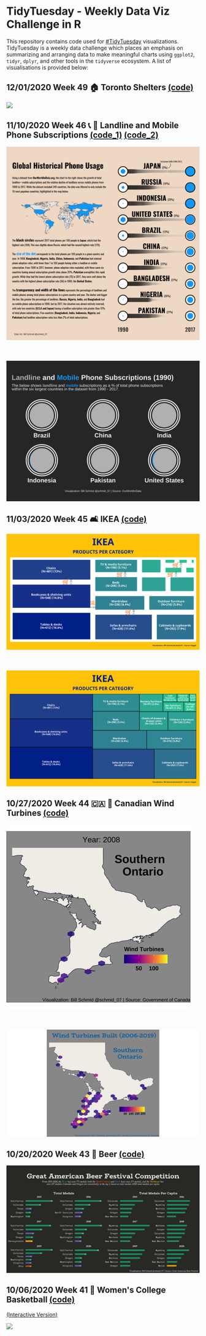 

# TidyTuesday - Weekly Data Viz Challenge in R
This repository contains code used for [#TidyTuesday](https://github.com/rfordatascience/tidytuesday) visualizations.  TidyTuesday is a weekly data challenge which places an emphasis on summarizing and arranging data to make meaningful charts using `ggplot2`, `tidyr`, `dplyr`, and other tools in the `tidyverse` ecosystem. A list of visualisations is provided below:

## 12/01/2020 Week 49 🏠 Toronto Shelters [(code)](https://github.com/schmid07/TidyTuesday/blob/main/Code/2020_49_tor_shelters.Rmd)

![](plots/2020_49.gif)

## 11/10/2020 Week 46 📞 📱 Landline and Mobile Phone Subscriptions [(code_1)](https://github.com/schmid07/TidyTuesday/blob/main/Code/2020_46_static_phones.Rmd) [(code_2)](https://github.com/schmid07/TidyTuesday/blob/main/Code/2020_46_phones.Rmd) 

![](plots/2020_46.png)
<br>
<br>
<br>
<br>
![](plots/2020_46.gif)

## 11/03/2020 Week 45 🛋️ IKEA [(code)](https://github.com/schmid07/TidyTuesday/blob/main/Code/ikea1.r)

![](plots/2020_45_with_images.png)
<br>
<br>
<br>
<br>
![](plots/2020_45.png)

## 10/27/2020 Week 44 🇨🇦 💨 Canadian Wind Turbines [(code)](https://github.com/schmid07/TidyTuesday/blob/main/Code/2020_44_wind_turbines.Rmd)

![](plots/2020_44.gif)
<br>
<br>
<br>
<br>
![](plots/2020_44.png)

## 10/20/2020 Week 43 🍻 Beer [(code)](https://github.com/schmid07/TidyTuesday/blob/main/Code/beer.r)

![](plots/2020_43.png)

## 10/06/2020 Week 41 🏀 Women's College Basketball [(code)](https://github.com/schmid07/TidyTuesday/blob/main/Code/2020_41_bball.R)
[(Interactive Version)](https://schmid07.github.io/TidyTuesday_Weekly_Data_Viz_Challenge/plots/2020_41_bball_react.html)

![](https://github.com/schmid07/TidyTuesday/blob/main/plots/2020_41.png)


